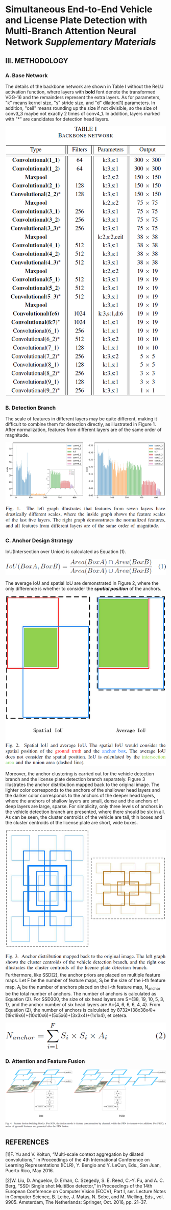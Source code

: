 # Simultaneous End-to-End Vehicle and License Plate Detection with Multi-Branch Attention Neural Network ***Supplementary Materials***

## III. METHODOLOGY
### A. Base Network
The details of the backbone network are shown in Table I without the ReLU activation function, where layers with **bold** font denote the transformed VGG-16 and the remainders represent the extra layers. As for parameters, "k" means kernel size, "s" stride size, and "d" dilation[1] parameters. In addition, "ceil" means rounding up the size if not divisible, so the size of conv3_3 maybe not exactly 2 times of conv4_1. In addition, layers marked with "\*" are candidates for detection head layers.

![backbone](extras/backbone.png)

### B. Detection Branch
The scale of features in different layers may be quite different, making it difficult to combine them for detection directly, as illustrated in Figure 1. After normalization, features from different layers are of the same order of magnitude.

![scales](extras/scales.png)

### C. Anchor Design Strategy
IoU(Intersection over Union) is calculated as Equation (1).

![IoU](extras/IoU.png)

The average IoU and spatial IoU are demonstrated in Figure 2, where the only difference is whether to consider the ***spatial position*** of the anchors.

![AvgSpt](extras/AvgSpt.png)

Moreover, the anchor clustering is carried out for the vehicle detection branch and the license plate detection branch separately. Figure 3 illustrates the anchor distribution mapped back to the original image. The lighter color corresponds to the anchors of the shallower head layers and the darker color corresponds to the anchors of the deeper head layers, where the anchors of shallow layers are small, dense and the anchors of deep layers are large, sparse. For simplicity, only three levels of anchors in the vehicle detection branch are presented, where there should be six in all. As can be seen, the cluster centroids of the vehicle are tall, thin boxes and the cluster centroids of the license plate are short, wide boxes.

![AnchorDistribution](extras/AnchorDistribution.png)
Furthermore, like SSD[2], the anchor priors are placed on multiple feature maps. Let F be the number of feature maps, S<sub>i</sub> be the size of the i-th feature map, A<sub>i</sub> be the number of anchors placed on the i-th feature map, N<sub>anchor</sub> be the total number of anchors. The number of anchors is calculated as Equation (2). For SSD300, the size of six head layers are S={38, 19, 10, 5, 3, 1}, and the anchor number of six head layers are A={4, 6, 6, 6, 4, 4}. From Equation (2), the number of anchors is calculated by 8732=(38x38x4)+(19x19x6)+(10x10x6)+(5x5x6)+(3x3x4)+(1x1x4), et cetera.

![AnchorNumber](extras/AnchorNumber.png)

### D. Attention and Feature Fusion

![IONFSSD](extras/IONFSSD_new.png)

## REFERENCES
[1]F. Yu and V. Koltun, “Multi-scale context aggregation by dilated convolutions,” in Proceedings of the 4th International Conference on Learning Representations (ICLR), Y. Bengio and Y. LeCun, Eds., San Juan, Puerto Rico, May 2016.

[2]W. Liu, D. Anguelov, D. Erhan, C. Szegedy, S. E. Reed, C.-Y. Fu, and A. C. Berg, “SSD: Single shot MultiBox detector,” in Proceedings of the 14th European Conference on Computer Vision (ECCV), Part I, ser. Lecture Notes in Computer Science, B. Leibe, J. Matas, N. Sebe, and M. Welling, Eds., vol. 9905. Amsterdam, The Netherlands: Springer, Oct. 2016, pp. 21–37.
